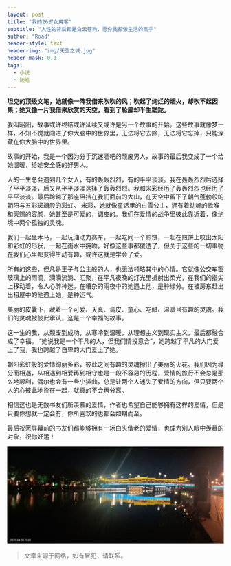 ```yaml
---
layout: post
title: "我的26岁女房客"
subtitle: "人性的背后都是白云苍狗，愿你我都做生活的高手"
author: "Road"
header-style: text
header-img: "img/天空之城.jpg"
header-mask: 0.3
tags:
  - 小说
  - 随笔
---
```


**坦克的顶级文笔，她就像一阵我借来吹吹的风；吹起了绚烂的烟火，却吹不起因果；她又像一片我借来欣赏的天空，看到了轮廓却半生蹉跎。**






我叫昭阳，故事或许终结或许延续又或许是另一个故事的开始。这些故事就像梦一样，不知不觉就闯进了你大脑中的世界里，无法将它去除，无法将它忘掉，只能深藏在你大脑中的世界里。

故事的开始，我是一个因为分手沉迷酒吧的颓废男人，故事的最后我变成了一个给她温暖，给她安全感的好男人。

人的一生总会遇到几个女人，有的轰轰烈烈，有的平平淡淡。我在轰轰烈烈后选择了平平淡淡，后又从平平淡淡选择了轰轰烈烈。我和米彩经历了轰轰烈烈也经历了平平淡淡。最后跨越了那座阻挡在我们面前的大山，在天空中留下了朝气蓬勃般的朝阳与五彩斑斓般的彩虹。
米彩，她就像童话里的白雪公主，拥有着动听的歌喉和天赐的容颜，她甚至是可爱的，调皮的。我们在爱情的战争里彼此靠近着，像绝境中两个孤独的灵魂。

我们一起坐木马，一起玩油动力赛车，一起吃同一个煎饼，一起在煎饼上咬出太阳和彩虹的形状，一起在雨水中拥吻。好像这些事都傻透了，但关于这些的一切事物在我们心里都变得生动有趣，或许这就是学会了爱。

所有的这些，但凡是王子与公主般的人，也无法领略其中的心情。它就像公交车窗玻璃上的雨滴，滴滴流淌、汇聚，在平凡夜晚的灯光里折射出柔光，在我们的指尖上移动着，令人心醉神迷。在嘈杂的雨夜中的她遇上他，是种缘分。在被房东赶出出租屋中的他遇上她，是种运气。

美丽的皮囊下，藏着一个可爱、天真、调皮、童心、吃醋、温暖且有趣的灵魂。我们的灵魂被彼此承认，这是一个幸福的故事。

这一生的我，从颓废到成功，从寒冷到温暖，从理想主义到现实主义，最后都融合成了幸福。
“她说我是一个平凡的人，但我们情投意合”，她跨越了平凡的大门爱上了我，我也跨越了自卑的大门爱上了她。

朝阳彩虹般的爱情绚丽多彩，彼此之间有趣的灵魂擦出了美丽的火花。我们因为缘分而相遇，从相遇到相爱再到相守也是一段不容易的历程，爱情的旅行不会总是那么地顺利，偶尔也会有一些小插曲，总是让两个人迷失了爱情的方向，但只要两个人的心彼此地拴在一起，就真的不会再分离。

相信这也是无数书友们所羡慕的爱情，作者也希望自己能够拥有这样的爱情，但是只要你想就一定会有，你所喜欢的也都会如期而至。

最后祝愿屏幕前的书友们都能够拥有一场白头偕老的爱情，也成为别人眼中羡慕的对象，祝你好运！

![](/img/护城河.jpg)

>文章来源于网络，如有冒犯，请联系。


